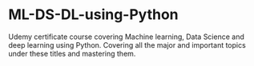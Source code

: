 # ML-DS-DL-using-Python
Udemy certificate course covering Machine learning, Data Science and deep learning using Python. Covering all the major and important topics under these titles and mastering them.
